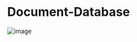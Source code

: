 # Document-Database
![image](https://user-images.githubusercontent.com/99136688/192722442-e806a519-3d34-46fe-82b5-bd301a638e30.png)
